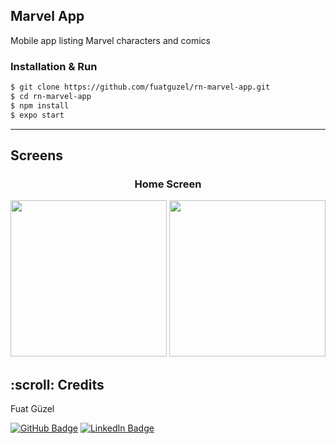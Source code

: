 ## Marvel App

Mobile app listing Marvel characters and comics

### Installation & Run

```sh
$ git clone https://github.com/fuatguzel/rn-marvel-app.git
$ cd rn-marvel-app
$ npm install
$ expo start
```

---

## Screens

<div style="text-align:center; min-height:200px;width:100%;">
    <h3>Home Screen</h3>
    <img src="https://user-images.githubusercontent.com/78875750/120903922-b8340680-c651-11eb-80e0-387ebaf6600e.png" width="250">
    <img src="https://user-images.githubusercontent.com/78875750/120903948-e0236a00-c651-11eb-833f-acdf1907a907.png" width="250">
</div>

<h2 id="credits"> :scroll: Credits</h2>

Fuat Güzel

[![GitHub Badge](https://img.shields.io/badge/GitHub-100000?style=for-the-badge&logo=github&logoColor=white)](https://github.com/fuatguzel)
[![LinkedIn Badge](https://img.shields.io/badge/LinkedIn-0077B5?style=for-the-badge&logo=linkedin&logoColor=white)](https://www.linkedin.com/in/fuat-guzel)
